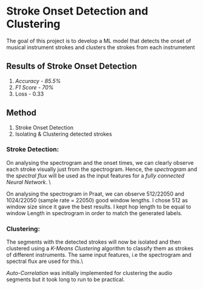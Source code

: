 # Stroke Onset Detection and Clustering
The goal of this project is to develop a ML model that detects the onset of musical instrument strokes and clusters the strokes from each instrumetent

## Results of Stroke Onset Detection
1. *Accuracy - 85.5%*
2. *F1 Score - 70%*
3. Loss - 0.33

## Method
1. Stroke Onset Detection
2. Isolating & Clustering detected strokes

### Stroke Detection: 
On analysing the spectrogram and the onset times, we can clearly observe each stroke visually just from the  spectrogram. Hence, the *spectrogram* and the *spectral flux* will be used as the input features for a *fully connected Neural Network*. \

On analysing the spectrogram in Praat, we can observe 512/22050 and 1024/22050 (sample rate = 22050) good window lengths. I chose 512 as window size since it gave the best results. I kept hop length to be equal to window Length in spectrogram in order to match the generated labels.

### Clustering: 
The segments with the detected strokes will now be isolated and then clustered using a *K-Means Clustering* algorithm to classify them as strokes of different instruments. The same input features, i.e the spectrogram and spectral flux are used for this.\

*Auto-Correlation* was initially implemented for clustering the audio segments but it took long to run to be practical.
